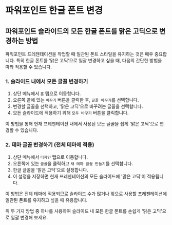 # 파워포인트 한글 폰트 변경

## 파워포인트 슬라이드의 모든 한글 폰트를 맑은 고딕으로 변경하는 방법

파워포인트 프레젠테이션을 작업할 때 일관된 폰트 스타일을 유지하는 것은 매우 중요합니다. 특히 한글 폰트를 ‘맑은 고딕’으로 일괄 변경하고 싶을 때, 다음의 간단한 방법을 따라 적용할 수 있습니다. 

### 1. 슬라이드 내에서 모든 글꼴 변경하기

1. 상단 메뉴에서 `홈` 탭으로 이동합니다.
2. 오른쪽 끝에 있는 `바꾸기` 버튼을 클릭한 후, `글꼴 바꾸기`를 선택합니다.
3. 변경할 글꼴을 선택하고, '맑은 고딕'으로 바꾸려는 글꼴을 선택합니다.
4. 모든 슬라이드에 적용하기 위해 `모두 바꾸기` 버튼을 클릭합니다.

이 방법을 통해 현재 프레젠테이션 내에서 사용된 모든 글꼴을 쉽게 '맑은 고딕'으로 변경할 수 있습니다.

### 2. 테마 글꼴 변경하기 (전체 테마에 적용)

1. 상단 메뉴에서 `디자인` 탭으로 이동합니다.
2. 오른쪽에 있는 `글꼴`을 클릭하고 `새 테마 글꼴 만들기`를 선택합니다.
3. 한글 글꼴을 '맑은 고딕'으로 설정합니다.
4. 이 설정을 저장하면 현재 프레젠테이션의 모든 슬라이드에 '맑은 고딕'이 적용됩니다.

이 방법은 전체 테마에 적용되므로 슬라이드 수가 많거나 앞으로 사용할 프레젠테이션에 일관된 폰트를 유지하고 싶을 때 유용합니다.

위 두 가지 방법 중 하나를 사용하여 슬라이드 내 모든 한글 폰트를 손쉽게 '맑은 고딕'으로 일괄 변경해 보세요.
